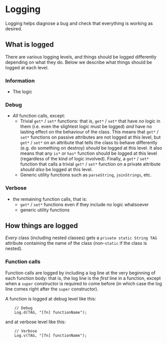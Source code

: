 # Logging

Logging helps diagnose a bug and check that everything is working as desired. 


## What is logged
There are various logging levels, and things should be logged differently depending on what they do. Below we describe what things should be logged at each level.


### Information

 * The logic


### Debug

 * _All_ function calls, except:
    * Trivial `get*` / `set*` functions: that is, `get*` / `set*` that have _no_ logic in them (i.e. even the slightest logic must be logged) _and_ have no lasting effect on the behaviour of the class. This means that `get*` / `set*` functions on passive attributes are not logged at this level, but `get*` / `set*` on an attribute that tells the class to behave differently (e.g. do something on destroy) _should_ be logged at this level. It also means that any `is*` or `has*` function should be logged at this level (regardless of the kind of logic involved). Finally, a `get*` / `set*` function that calls a trivial `get*` / `set*` function on a private attribute _should also_ be logged at this level.
    * Generic utility functions such as `parseString`, `joinStrings`, etc.


### Verbose

 * the remaining function calls, that is:
    * `get*` / `set*` functions even if they include no logic whatsoever
    * generic utility functions


## How things are logged

_Every_ class (including nested classes) gets a `private static String TAG` attribute containing the name of the class (non-`static` if the class is nested).


### Function calls

Function calls are logged by including a log line at the very beginning of each function body: that is, the log line is the _first_ line in a function, except when a `super` constructor is required to come before (in which case the log line comes right after the `super` constructor).

A function is logged at debug level like this:

        // Debug
        Log.d(TAG, "[fn] functionName");

and at verbose level like this:

        // Verbose
        Log.v(TAG, "[fn] functionName");
